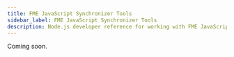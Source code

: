 ```yaml
---
title: FME JavaScript Synchronizer Tools
sidebar_label: FME JavaScript Synchronizer Tools
description: Node.js developer reference for working with FME JavaScript Synchronizer Tools
---
```

Coming soon.